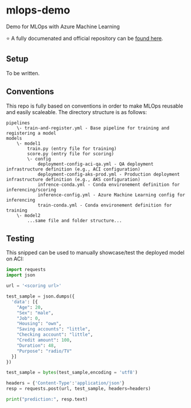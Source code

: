 # mlops-demo

Demo for MLOps with Azure Machine Learning

:star: A fully documenated and official repository can be [found here](https://github.com/MicrosoftDocs/pipelines-azureml).

## Setup

To be written.

## Conventions

This repo is fully based on conventions in order to make MLOps reusable and easily scaleable.
The directory structure is as follows:

```
pipelines
    \- train-and-register.yml - Base pipeline for training and registering a model
models
    \- model1
        train.py (entry file for training)
        score.py (entry file for scoring)
        \- config
            deployment-config-aci-qa.yml - QA deployment infrastructure definition (e.g., ACI configuration)
            deployment-config-aks-prod.yml - Production deployment infrastructure definition (e.g., AKS configuration)
            infrence-conda.yml - Conda environement definition for inferencing/scoring
            inference-config.yml - Azure Machine Learning config for inferencing
            train-conda.yml - Conda environement definition for training
    \- model2
        ...same file and folder structure...
```

## Testing

This snipped can be used to manually showcase/test the deployed model on ACI: 

```python
import requests
import json

url = '<scoring url>'

test_sample = json.dumps({
  'data': [{
    "Age": 20,
    "Sex": "male",
    "Job": 0,
    "Housing": "own",
    "Saving accounts": "little",
    "Checking account": "little",
    "Credit amount": 100,
    "Duration": 48,
    "Purpose": "radio/TV"
  }]
})

test_sample = bytes(test_sample,encoding = 'utf8')

headers = {'Content-Type':'application/json'}
resp = requests.post(url, test_sample, headers=headers)

print("prediction:", resp.text)
```
